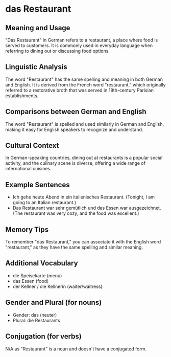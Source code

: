 # das Restaurant
## Meaning and Usage
"Das Restaurant" in German refers to a restaurant, a place where food is served to customers. It is commonly used in everyday language when referring to dining out or discussing food options.

## Linguistic Analysis
The word "Restaurant" has the same spelling and meaning in both German and English. It is derived from the French word "restaurant," which originally referred to a restorative broth that was served in 18th-century Parisian establishments.

## Comparisons between German and English
The word "Restaurant" is spelled and used similarly in German and English, making it easy for English speakers to recognize and understand.

## Cultural Context
In German-speaking countries, dining out at restaurants is a popular social activity, and the culinary scene is diverse, offering a wide range of international cuisines.

## Example Sentences
- Ich gehe heute Abend in ein italienisches Restaurant. (Tonight, I am going to an Italian restaurant.)
- Das Restaurant war sehr gemütlich und das Essen war ausgezeichnet. (The restaurant was very cozy, and the food was excellent.)

## Memory Tips
To remember "das Restaurant," you can associate it with the English word "restaurant," as they have the same spelling and similar meaning.

## Additional Vocabulary
- die Speisekarte (menu)
- das Essen (food)
- der Kellner / die Kellnerin (waiter/waitress)

## Gender and Plural (for nouns)
- Gender: das (neuter)
- Plural: die Restaurants

## Conjugation (for verbs)
N/A as "Restaurant" is a noun and doesn't have a conjugated form.